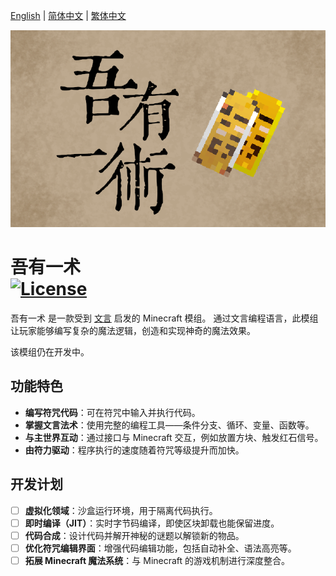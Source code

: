[English](README.md) | [简体中文](README.zh_CHS.md) | [繁体中文](README.zh_CHT.md)

<p><img src="./title.png" alt="Logo" width="720"></p>

<h1>吾有一术  <br>
	<a href="https://github.com/gyxx-xc/WenyanNature/blob/master/LICENSE"><img src="https://img.shields.io/github/license/gyxx-xc/WenyanNature?style=flat&color=900c3f" alt="License"></a>
</h1>

吾有一术 是一款受到 [文言](https://github.com/wenyan-lang/wenyan) 启发的 Minecraft 模组。
通过文言编程语言，此模组让玩家能够编写复杂的魔法逻辑，创造和实现神奇的魔法效果。

该模组仍在开发中。

## 功能特色

* **编写符咒代码**：可在符咒中输入并执行代码。
* **掌握文言法术**：使用完整的编程工具——条件分支、循环、变量、函数等。
* **与主世界互动**：通过接口与 Minecraft 交互，例如放置方块、触发红石信号。
* **由符力驱动**：程序执行的速度随着符咒等级提升而加快。

## 开发计划

* [ ]  **虚拟化领域**：沙盒运行环境，用于隔离代码执行。
* [ ]  **即时编译（JIT）**：实时字节码编译，即使区块卸载也能保留进度。
* [ ]  **代码合成**：设计代码并解开神秘的谜题以解锁新的物品。
* [ ]  **优化符咒编辑界面**：增强代码编辑功能，包括自动补全、语法高亮等。
* [ ]  **拓展 Minecraft 魔法系统**：与 Minecraft 的游戏机制进行深度整合。
